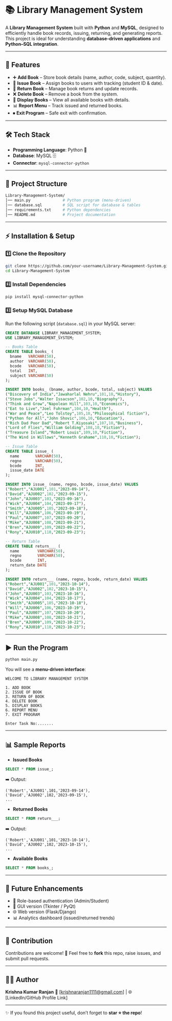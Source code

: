 # 📚 Library Management System

A **Library Management System** built with **Python** and **MySQL**, designed to efficiently handle book records, issuing, returning, and generating reports.
This project is ideal for understanding **database-driven applications** and **Python–SQL integration**.

---

## 🚀 Features

* ➕ **Add Book** – Store book details (name, author, code, subject, quantity).
* 📖 **Issue Book** – Assign books to users with tracking (student ID & date).
* 🔄 **Return Book** – Manage book returns and update records.
* ❌ **Delete Book** – Remove a book from the system.
* 📑 **Display Books** – View all available books with details.
* 📊 **Report Menu** – Track issued and returned books.
* ⏹ **Exit Program** – Safe exit with confirmation.

---

## 🛠️ Tech Stack

* **Programming Language**: Python 🐍
* **Database**: MySQL 🗄️
* **Connector**: `mysql-connector-python`

---

## 📂 Project Structure

```bash
Library-Management-System/
│── main.py              # Python program (menu-driven)
│── database.sql         # SQL script for database & tables
│── requirements.txt     # Python dependencies
│── README.md            # Project documentation
```

---

## ⚡ Installation & Setup

### 1️⃣ Clone the Repository

```bash
git clone https://github.com/your-username/Library-Management-System.git
cd Library-Management-System
```

### 2️⃣ Install Dependencies

```bash
pip install mysql-connector-python
```

### 3️⃣ Setup MySQL Database

Run the following script (`database.sql`) in your MySQL server:

```sql
CREATE DATABASE LIBRARY_MANAGEMENT_SYSTEM;
USE LIBRARY_MANAGEMENT_SYSTEM;

-- Books Table
CREATE TABLE books_ (
  bname   VARCHAR(50),
  author  VARCHAR(50),
  bcode   VARCHAR(50),
  total   INT,
  subject VARCHAR(50)
);

INSERT INTO books_ (bname, author, bcode, total, subject) VALUES
("Discovery of India","Jawaharlal Nehru",101,10,"History"),
("Steve Jobs","Walter Issacson",102,10,"Biography"),
("Think and Grow","Napolean Hill",103,10,"Economics"),
("Eat to Live","Joel Fuhrman",104,10,"Health"),
("War and Peace","Leo Tolstoy",105,10,"Philosophical fiction"),
("Python for All","John Shovic",106,10,"Education"),
("Rich Dad Poor Dad","Robert T.Kiyosaki",107,10,"Business"),
("Lord of Flies","William Golding",108,10,"Fiction"),
("Treasure Island","Robert Louis",109,10,"Fiction"),
("The Wind in Willows","Kenneth Grahame",110,10,"Fiction");

-- Issue Table
CREATE TABLE issue_ (
  name       VARCHAR(50),
  regno      VARCHAR(50),
  bcode      INT,
  issue_date DATE
);

INSERT INTO issue_ (name, regno, bcode, issue_date) VALUES
("Robert","AJU001",101,"2023-09-14"),
("David","AJU002",102,"2023-09-15"),
("John","AJU003",103,"2023-09-16"),
("Wick","AJU004",104,"2023-09-17"),
("Smith","AJU005",105,"2023-09-18"),
("Will","AJU006",106,"2023-09-19"),
("Paul","AJU007",107,"2023-09-20"),
("Mike","AJU008",108,"2023-09-21"),
("Bren","AJU009",109,"2023-09-22"),
("Rony","AJU010",110,"2023-09-23");

-- Return Table
CREATE TABLE return___ (
  name        VARCHAR(50),
  regno       VARCHAR(50),
  bcode       INT,
  return_date DATE
);

INSERT INTO return___ (name, regno, bcode, return_date) VALUES
("Robert","AJU001",101,"2023-10-14"),
("David","AJU002",102,"2023-10-15"),
("John","AJU003",103,"2023-10-16"),
("Wick","AJU004",104,"2023-10-17"),
("Smith","AJU005",105,"2023-10-18"),
("Will","AJU006",106,"2023-10-19"),
("Paul","AJU007",107,"2023-10-20"),
("Mike","AJU008",108,"2023-10-21"),
("Bren","AJU009",109,"2023-10-22"),
("Rony","AJU010",110,"2023-10-23");
```

---

## ▶️ Run the Program

```bash
python main.py
```

You will see a **menu-driven interface**:

```
WELCOME TO LIBRARY MANAGEMENT SYSTEM

1. ADD BOOK
2. ISSUE OF BOOK
3. RETURN OF BOOK
4. DELETE BOOK
5. DISPLAY BOOKS
6. REPORT MENU
7. EXIT PROGRAM

Enter Task No:.......
```

---

## 📊 Sample Reports

* **Issued Books**

```sql
SELECT * FROM issue_;
```

➡️ Output:

```text
('Robert','AJU001',101,'2023-09-14'),
('David','AJU002',102,'2023-09-15'),
...
```

* **Returned Books**

```sql
SELECT * FROM return___;
```

➡️ Output:

```text
('Robert','AJU001',101,'2023-10-14'),
('David','AJU002',102,'2023-10-15'),
...
```

* **Available Books**

```sql
SELECT * FROM books_;
```

---

## 🔮 Future Enhancements

* 🔐 Role-based authentication (Admin/Student)
* 📱 GUI version (Tkinter / PyQt)
* 🌐 Web version (Flask/Django)
* 📊 Analytics dashboard (issued/returned trends)

---
## 🤝 Contribution

Contributions are welcome! 🎉
Feel free to **fork** this repo, raise issues, and submit pull requests.

---

## 👨‍💻 Author

**Krishna Kumar Ranjan**
📧 \[krishnaranjan1111@gmail.com] | 🌐 \[LinkedIn/GitHub Profile Link]

---

✨ If you found this project useful, don’t forget to **star ⭐ the repo**!
